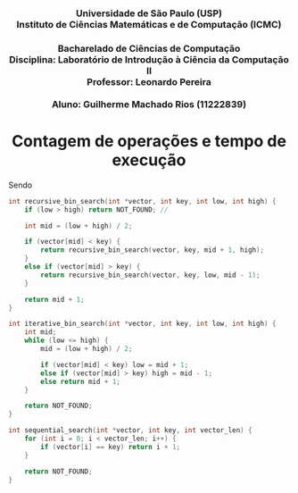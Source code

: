 <center>
	<h3>
		Universidade de São Paulo (USP)<br>
		Instituto de Ciências Matemáticas e de Computação (ICMC)<br>        
	</h3>
	<h3>
		Bacharelado de Ciências de Computação<br>
		Disciplina: Laboratório de Introdução à Ciência da Computação II<br>
		Professor: Leonardo Pereira<br><br>
		Aluno: Guilherme Machado Rios (11222839)
	</h3>
	<h1>
		Contagem de operações e tempo de execução
	</h1>
</center>

Sendo


```c
int recursive_bin_search(int *vector, int key, int low, int high) {
	if (low > high) return NOT_FOUND; //

	int mid = (low + high) / 2;

	if (vector[mid] < key) {
		return recursive_bin_search(vector, key, mid + 1, high);
	}
	else if (vector[mid] > key) {
		return recursive_bin_search(vector, key, low, mid - 1);
	}

	return mid + 1;
}
```

```c
int iterative_bin_search(int *vector, int key, int low, int high) {
	int mid;
	while (low <= high) { 
		mid = (low + high) / 2;

		if (vector[mid] < key) low = mid + 1;
		else if (vector[mid] > key) high = mid - 1;
		else return mid + 1;
	}

	return NOT_FOUND;
}
```
```c
int sequential_search(int *vector, int key, int vector_len) {
	for (int i = 0; i < vector_len; i++) {
		if (vector[i] == key) return i + 1;
	}

	return NOT_FOUND;
}
```